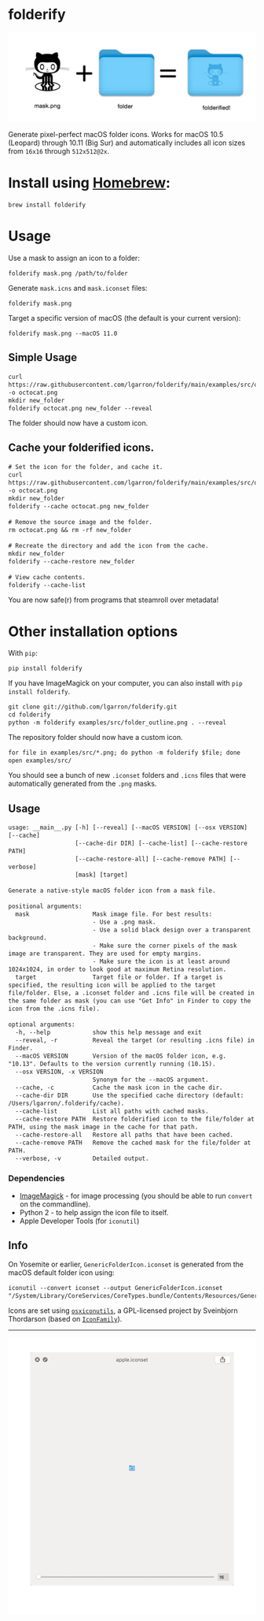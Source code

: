 # folderify

![mask.png + folder = folderified!](examples/png/explanation.png)

Generate pixel-perfect macOS folder icons. Works for macOS 10.5 (Leopard)
through 10.11 (Big Sur) and automatically includes all icon sizes from `16x16` through `512x512@2x`.

# Install using [Homebrew](https://formulae.brew.sh/formula/folderify):

```console
brew install folderify
```

# Usage

Use a mask to assign an icon to a folder:

```console
folderify mask.png /path/to/folder
```

Generate `mask.icns` and `mask.iconset` files:

```console
folderify mask.png
```

Target a specific version of macOS (the default is your current version):

```console
folderify mask.png --macOS 11.0
```

## Simple Usage

    curl https://raw.githubusercontent.com/lgarron/folderify/main/examples/src/octocat.png -o octocat.png
    mkdir new_folder
    folderify octocat.png new_folder --reveal

The folder should now have a custom icon.

## Cache your folderified icons.

    # Set the icon for the folder, and cache it.
    curl https://raw.githubusercontent.com/lgarron/folderify/main/examples/src/octocat.png -o octocat.png
    mkdir new_folder
    folderify --cache octocat.png new_folder

    # Remove the source image and the folder.
    rm octocat.png && rm -rf new_folder

    # Recreate the directory and add the icon from the cache.
    mkdir new_folder
    folderify --cache-restore new_folder

    # View cache contents.
    folderify --cache-list

You are now safe(r) from programs that steamroll over metadata!

# Other installation options

With `pip`:

    pip install folderify

If you have ImageMagick on your computer, you can also install with `pip install folderify`.

    git clone git://github.com/lgarron/folderify.git
    cd folderify
    python -m folderify examples/src/folder_outline.png . --reveal

The repository folder should now have a custom icon.

    for file in examples/src/*.png; do python -m folderify $file; done
    open examples/src/

You should see a bunch of new `.iconset` folders and `.icns` files that were automatically generated from the `.png` masks.

## Usage

    usage: __main__.py [-h] [--reveal] [--macOS VERSION] [--osx VERSION] [--cache]
                       [--cache-dir DIR] [--cache-list] [--cache-restore PATH]
                       [--cache-restore-all] [--cache-remove PATH] [--verbose]
                       [mask] [target]

    Generate a native-style macOS folder icon from a mask file.

    positional arguments:
      mask                  Mask image file. For best results:
                            - Use a .png mask.
                            - Use a solid black design over a transparent background.
                            - Make sure the corner pixels of the mask image are transparent. They are used for empty margins.
                            - Make sure the icon is at least around 1024x1024, in order to look good at maximum Retina resolution.
      target                Target file or folder. If a target is specified, the resulting icon will be applied to the target file/folder. Else, a .iconset folder and .icns file will be created in the same folder as mask (you can use "Get Info" in Finder to copy the icon from the .icns file).

    optional arguments:
      -h, --help            show this help message and exit
      --reveal, -r          Reveal the target (or resulting .icns file) in Finder.
      --macOS VERSION       Version of the macOS folder icon, e.g. "10.13". Defaults to the version currently running (10.15).
      --osx VERSION, -x VERSION
                            Synonym for the --macOS argument.
      --cache, -c           Cache the mask icon in the cache dir.
      --cache-dir DIR       Use the specified cache directory (default: /Users/lgarron/.folderify/cache).
      --cache-list          List all paths with cached masks.
      --cache-restore PATH  Restore folderified icon to the file/folder at PATH, using the mask image in the cache for that path.
      --cache-restore-all   Restore all paths that have been cached.
      --cache-remove PATH   Remove the cached mask for the file/folder at PATH.
      --verbose, -v         Detailed output.

### Dependencies

- [ImageMagick](http://www.imagemagick.org/) - for image processing (you should be able to run <code>convert</code> on the commandline).
- Python 2 - to help assign the icon file to itself.
- Apple Developer Tools (for `iconutil`)

## Info

On Yosemite or earlier, `GenericFolderIcon.iconset` is generated from the macOS default folder icon using:

    iconutil --convert iconset --output GenericFolderIcon.iconset "/System/Library/CoreServices/CoreTypes.bundle/Contents/Resources/GenericFolderIcon.icns"

Icons are set using [`osxiconutils`](http://www.sveinbjorn.org/osxiconutils), a GPL-licensed project by Sveinbjorn Thordarson (based on [`IconFamily`](http://iconfamily.sourceforge.net/)).

---

![apple.gif](examples/png/apple.gif)
